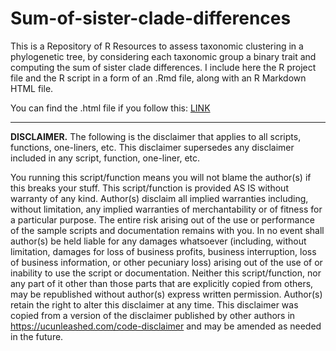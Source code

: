 # Sum-of-sister-clade-differences
This is a Repository of R Resources to assess taxonomic clustering in a phylogenetic tree, by considering each taxonomic group a binary trait and computing the sum of sister clade differences. 
I include here the R project file and the R script in a form of an .Rmd file, along with an R Markdown HTML file.

You can find the .html file if you follow this: 
[LINK](https://kanellopal.github.io/Sum-of-sister-clade-differences/Sum_of_sister_clade_differences.html) 

---------------------------------------------------------------------------------------------------------------------------------------------------------------------------------------
**DISCLAIMER.**
The following is the disclaimer that applies to all scripts, functions, one-liners, etc. This disclaimer supersedes any disclaimer included in any script, function, one-liner, etc.

You running this script/function means you will not blame the author(s) if this breaks your stuff. This script/function is provided AS IS without warranty of any kind. Author(s) disclaim all implied warranties including, without limitation, any implied warranties of merchantability or of fitness for a particular purpose. The entire risk arising out of the use or performance of the sample scripts and documentation remains with you. In no event shall author(s) be held liable for any damages whatsoever (including, without limitation, damages for loss of business profits, business interruption, loss of business information, or other pecuniary loss) arising out of the use of or inability to use the script or documentation. Neither this script/function, nor any part of it other than those parts that are explicitly copied from others, may be republished without author(s) express written permission. Author(s) retain the right to alter this disclaimer at any time. This disclaimer was copied from a version of the disclaimer published by other authors in https://ucunleashed.com/code-disclaimer and may be amended as needed in the future.
